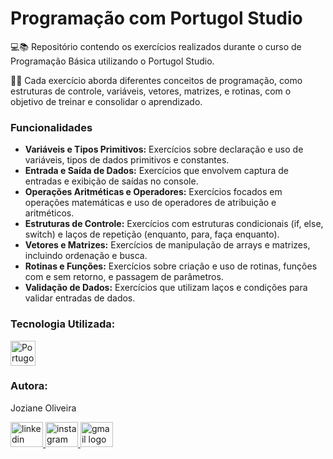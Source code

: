 <h1>Programação com Portugol Studio</h1>

<p align="left">💻📚 Repositório contendo os exercícios realizados durante o curso de Programação Básica utilizando o Portugol Studio. <br>
  
📝💡 Cada exercício aborda diferentes conceitos de programação, como estruturas de controle, variáveis, vetores, matrizes, e rotinas, com o objetivo de treinar e consolidar o aprendizado.</p>

<h3 align="left">Funcionalidades</h3>
<ul>
  <li> <strong>Variáveis e Tipos Primitivos:</strong> Exercícios sobre declaração e uso de variáveis, tipos de dados primitivos e constantes.</li>
  <li> <strong>Entrada e Saída de Dados:</strong> Exercícios que envolvem captura de entradas e exibição de saídas no console.</li>
  <li> <strong>Operações Aritméticas e Operadores:</strong> Exercícios focados em operações matemáticas e uso de operadores de atribuição e aritméticos.</li>
  <li> <strong>Estruturas de Controle:</strong> Exercícios com estruturas condicionais (if, else, switch) e laços de repetição (enquanto, para, faça enquanto).</li>
  <li> <strong>Vetores e Matrizes:</strong> Exercícios de manipulação de arrays e matrizes, incluindo ordenação e busca.</li>
  <li> <strong>Rotinas e Funções:</strong> Exercícios sobre criação e uso de rotinas, funções com e sem retorno, e passagem de parâmetros.</li>
  <li> <strong>Validação de Dados:</strong> Exercícios que utilizam laços e condições para validar entradas de dados.</li>
</ul>

<h3 align="left">Tecnologia Utilizada:</h3>
<div align="left">
  <img src="https://univali-lite.github.io/Portugol-Studio/assets/img/logo.png" height="40" alt="Portugol Studio logo" />
</div>

</div> <h3 align="left">Autora:</h3> 
 <p align="left">Joziane Oliveira</p> <div align="left"> <a href="https://www.linkedin.com/in/joziane-oliveira-144317182/" target="_blank"> 
 <img src="https://raw.githubusercontent.com/maurodesouza/profile-readme-generator/master/src/assets/icons/social/linkedin/default.svg" width="52" height="40" alt="linkedin logo" /> 
 </a> <a href="https://www.instagram.com/jozioliveirabr/" target="_blank"> 
  <img src="https://raw.githubusercontent.com/maurodesouza/profile-readme-generator/master/src/assets/icons/social/instagram/default.svg" width="52" height="40" alt="instagram logo" /> </a> 
  <a href="mailto:joziane.oliveira@educacao.mg.gov.br" target="_blank"> <img src="https://raw.githubusercontent.com/maurodesouza/profile-readme-generator/master/src/assets/icons/social/gmail/default.svg" width="52" height="40" alt="gmail logo" /> </a> 
 
 </div>
